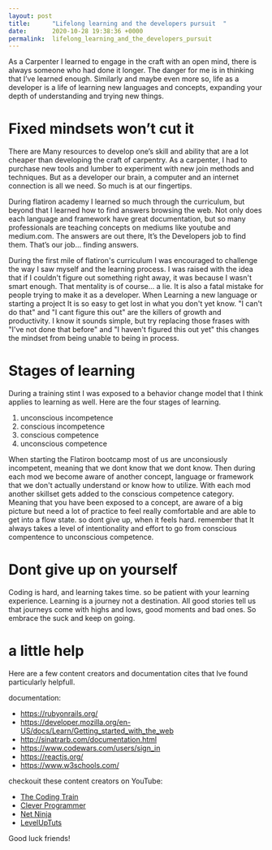 ```yaml
---
layout: post
title:      "Lifelong learning and the developers pursuit  "
date:       2020-10-28 19:38:36 +0000
permalink:  lifelong_learning_and_the_developers_pursuit
---
```



As a Carpenter I learned to engage in the craft with an open mind, there is always someone who had done it longer. The danger for me is in thinking that I’ve learned enough.  Similarly and maybe even more so, life as a developer is a life of learning new languages and concepts, expanding your depth of understanding and trying new things. 

# Fixed mindsets won’t cut it

There are Many resources to develop one’s skill and ability that are a lot cheaper than developing the craft  of carpentry. As a carpenter, I had to purchase new tools and lumber to experiment with new join methods and techniques. But as a developer our brain, a computer and an internet connection is all we need. So much is at our fingertips. 

During flatiron academy I learned so much through the curriculum, but beyond that I learned how to find answers browsing the web. Not only does each language and framework have great documentation, but so many professionals are teaching concepts on mediums like youtube and  medium.com. The answers are out there, It’s the Developers job to find them. That’s our job… finding answers.

During the first mile of flatiron's curriculum I was encouraged to challenge the way I saw myself and the learning process. I was raised with the idea that if I couldn't figure out something right away, it was because I wasn't smart enough. That mentality is of course... a lie. It is also a fatal mistake for people trying to make it as a developer. When Learning a new language or starting a project It is so easy to get lost in what you don't yet know. "I can't do that" and "I cant figure this out" are the killers of growth and productivity. I know it sounds simple, but try replacing those frases with "I've not done that before" and "I haven't figured this out yet"  this changes the mindset from being unable to being in process. 

# Stages of learning

During a training stint I was exposed to a behavior change model that I think applies to learning as well.  Here are the four stages of learning.


1. unconscious incompetence
2. conscious incompetence
3. conscious competence
4. unconscious competence

When starting the Flatiron bootcamp most of us are unconsiously incompetent, meaning that we dont know that we dont know. Then during each mod we become aware of another concept, language or framework that we don't actually understand or know how to utilize. With each mod another skillset gets added to the conscious competence category. Meaning that you have been exposed to a concept, are aware of  a big picture but need a lot of practice to feel really comfortable and are able to get into a flow state.  so dont give up, when it feels hard. remember that It always takes a level of intentionality and effort to go from conscious compentence to unconscious competence. 

# Dont give up on yourself

Coding is hard, and learning takes time. so be patient with your learning experience. Learning is a journey not a destination. All good stories tell us that journeys come with highs and lows, good moments and bad ones. So embrace the suck and keep on going. 

# a little help

Here are a few content creators and documentation cites that Ive found particularly helpfull.

documentation:

* https://rubyonrails.org/
* https://developer.mozilla.org/en-US/docs/Learn/Getting_started_with_the_web
* http://sinatrarb.com/documentation.html
* https://www.codewars.com/users/sign_in
* https://reactjs.org/
* https://www.w3schools.com/

checkouit these content creators on YouTube: 

* [The Coding Train](https://www.youtube.com/c/TheCodingTrain)
* [Clever Programmer](https://www.youtube.com/channel/UCqrILQNl5Ed9Dz6CGMyvMTQ)
* [Net Ninja](https://www.youtube.com/channel/UCW5YeuERMmlnqo4oq8vwUpg)
* [LevelUpTuts](https://www.youtube.com/c/LevelUpTuts)



Good luck friends!
